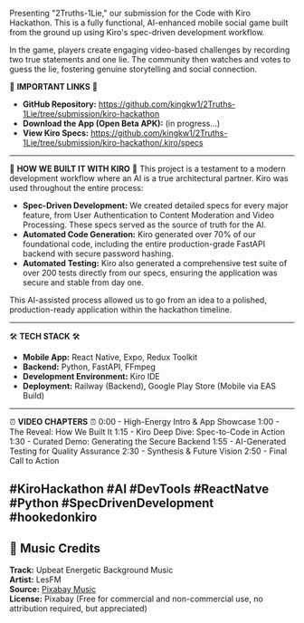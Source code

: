 Presenting "2Truths-1Lie," our submission for the Code with Kiro Hackathon. This is a fully functional, AI-enhanced mobile social game built from the ground up using Kiro's spec-driven development workflow.

In the game, players create engaging video-based challenges by recording two true statements and one lie. The community then watches and votes to guess the lie, fostering genuine storytelling and social connection.

🔗 **IMPORTANT LINKS** 🔗
* **GitHub Repository:** https://github.com/kingkw1/2Truths-1Lie/tree/submission/kiro-hackathon
* **Download the App (Open Beta APK):** (in progress...)
* **View Kiro Specs:** https://github.com/kingkw1/2Truths-1Lie/tree/submission/kiro-hackathon/.kiro/specs

---
🤖 **HOW WE BUILT IT WITH KIRO** 🤖
This project is a testament to a modern development workflow where an AI is a true architectural partner. Kiro was used throughout the entire process:

* **Spec-Driven Development:** We created detailed specs for every major feature, from User Authentication to Content Moderation and Video Processing. These specs served as the source of truth for the AI.
* **Automated Code Generation:** Kiro generated over 70% of our foundational code, including the entire production-grade FastAPI backend with secure password hashing. 
* **Automated Testing:** Kiro also generated a comprehensive test suite of over 200 tests directly from our specs, ensuring the application was secure and stable from day one. 

This AI-assisted process allowed us to go from an idea to a polished, production-ready application within the hackathon timeline.

---
🛠️ **TECH STACK** 🛠️
* **Mobile App:** React Native, Expo, Redux Toolkit
* **Backend:** Python, FastAPI, FFmpeg
* **Development Environment:** Kiro IDE
* **Deployment:** Railway (Backend), Google Play Store (Mobile via EAS Build)

---
⏰ **VIDEO CHAPTERS** ⏰
0:00 - High-Energy Intro & App Showcase
1:00 - The Reveal: How We Built It
1:15 - Kiro Deep Dive: Spec-to-Code in Action
1:30 - Curated Demo: Generating the Secure Backend
1:55 - AI-Generated Testing for Quality Assurance
2:30 - Synthesis & Future Vision
2:50 - Final Call to Action

#KiroHackathon #AI #DevTools #ReactNatve #Python #SpecDrivenDevelopment #hookedonkiro
---

## 🎵 Music Credits
**Track:** Upbeat Energetic Background Music  
**Artist:** LesFM  
**Source:** [Pixabay Music](https://pixabay.com/music/)  
**License:** Pixabay (Free for commercial and non-commercial use, no attribution required, but appreciated)